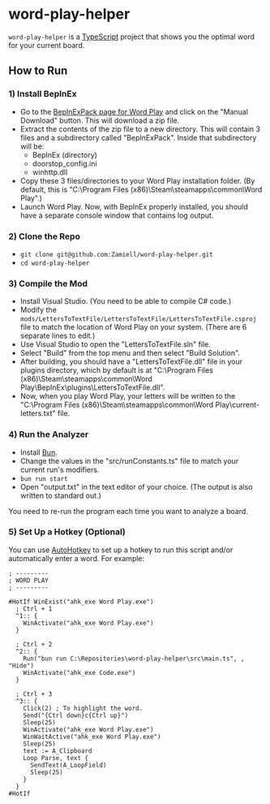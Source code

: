 # word-play-helper

`word-play-helper` is a [TypeScript](https://www.typescriptlang.org/) project that shows you the optimal word for your current board.

## How to Run

### 1) Install BepInEx

- Go to the [BepInExPack page for Word Play](https://thunderstore.io/c/word-play/p/BepInEx/BepInExPack/) and click on the "Manual Download" button. This will download a zip file.
- Extract the contents of the zip file to a new directory. This will contain 3 files and a subdirectory called "BepInExPack". Inside that subdirectory will be:
  - BepInEx (directory)
  - doorstop_config.ini
  - winhttp.dll
- Copy these 3 files/directories to your Word Play installation folder. (By default, this is "C:\Program Files (x86)\Steam\steamapps\common\Word Play".)
- Launch Word Play. Now, with BepInEx properly installed, you should have a separate console window that contains log output.

### 2) Clone the Repo

- `git clone git@github.com:Zamiell/word-play-helper.git`
- `cd word-play-helper`

### 3) Compile the Mod

- Install Visual Studio. (You need to be able to compile C# code.)
- Modify the `mods/LettersToTextFile/LettersToTextFile/LettersToTextFile.csproj` file to match the location of Word Play on your system. (There are 6 separate lines to edit.)
- Use Visual Studio to open the "LettersToTextFile.sln" file.
- Select "Build" from the top menu and then select "Build Solution".
- After building, you should have a "LettersToTextFile.dll" file in your plugins directory, which by default is at "C:\Program Files (x86)\Steam\steamapps\common\Word Play\BepInEx\plugins\LettersToTextFile.dll".
- Now, when you play Word Play, your letters will be written to the "C:\Program Files (x86)\Steam\steamapps\common\Word Play\current-letters.txt" file.

### 4) Run the Analyzer

- Install [Bun](https://bun.sh/).
- Change the values in the "src/runConstants.ts" file to match your current run's modifiers.
- `bun run start`
- Open "output.txt" in the text editor of your choice. (The output is also written to standard out.)

You need to re-run the program each time you want to analyze a board.

### 5) Set Up a Hotkey (Optional)

You can use [AutoHotkey](https://www.autohotkey.com/) to set up a hotkey to run this script and/or automatically enter a word. For example:

```ahk
; ---------
; WORD PLAY
; ---------

#HotIf WinExist("ahk_exe Word Play.exe")
  ; Ctrl + 1
  ^1:: {
    WinActivate("ahk_exe Word Play.exe")
  }

  ; Ctrl + 2
  ^2:: {
    Run("bun run C:\Repositories\word-play-helper\src\main.ts", , "Hide")
    WinActivate("ahk_exe Code.exe")
  }

  ; Ctrl + 3
  ^3:: {
    Click(2) ; To highlight the word.
    Send("{Ctrl down}c{Ctrl up}")
    Sleep(25)
    WinActivate("ahk_exe Word Play.exe")
    WinWaitActive("ahk_exe Word Play.exe")
    Sleep(25)
    text := A_Clipboard
    Loop Parse, text {
      SendText(A_LoopField)
      Sleep(25)
    }
  }
#HotIf
```
